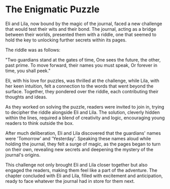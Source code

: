 # The Enigmatic Puzzle

Eli and Lila, now bound by the magic of the journal, faced a new challenge that would test their wits and their bond. The journal, acting as a bridge between their worlds, presented them with a riddle, one that seemed to hold the key to unlocking further secrets within its pages.

The riddle was as follows:

"Two guardians stand at the gates of time,
One sees the future, the other, past prime.
To move forward, their names you must speak,
Or forever in time, you shall peek."

Eli, with his love for puzzles, was thrilled at the challenge, while Lila, with her keen intuition, felt a connection to the words that went beyond the surface. Together, they pondered over the riddle, each contributing their thoughts and ideas.

As they worked on solving the puzzle, readers were invited to join in, trying to decipher the riddle alongside Eli and Lila. The solution, cleverly hidden within the lines, required a blend of creativity and logic, encouraging young readers to think outside the box.

After much deliberation, Eli and Lila discovered that the guardians' names were 'Tomorrow' and 'Yesterday'. Speaking these names aloud while holding the journal, they felt a surge of magic, as the pages began to turn on their own, revealing new secrets and deepening the mystery of the journal's origins.

This challenge not only brought Eli and Lila closer together but also engaged the readers, making them feel like a part of the adventure. The chapter concluded with Eli and Lila, filled with excitement and anticipation, ready to face whatever the journal had in store for them next.
